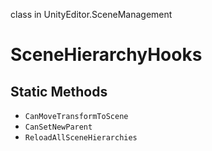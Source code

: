 class in UnityEditor.SceneManagement
# SceneHierarchyHooks

## Static Methods
- `CanMoveTransformToScene`
- `CanSetNewParent`
- `ReloadAllSceneHierarchies`

